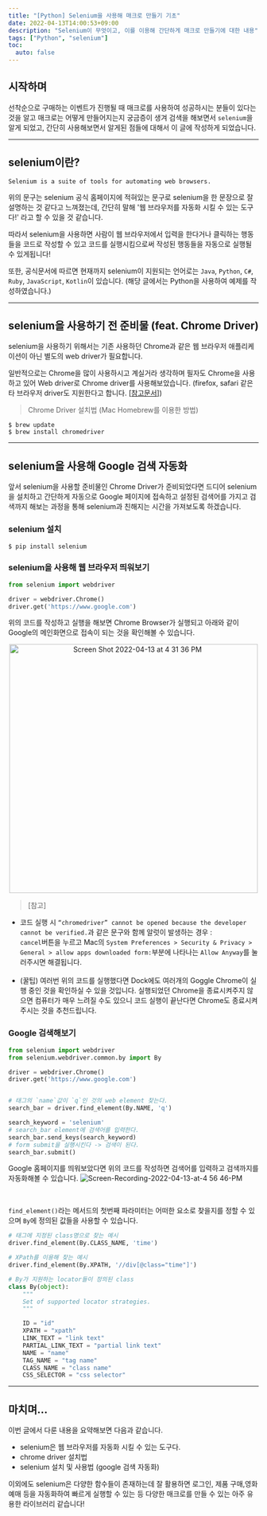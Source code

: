 ```yaml
---
title: "[Python] Selenium을 사용해 매크로 만들기 기초"
date: 2022-04-13T14:00:53+09:00
description: "Selenium이 무엇이고, 이를 이용해 간단하게 매크로 만들기에 대한 내용"
tags: ["Python", "selenium"]
toc:
  auto: false
---
```

<!--more-->

## 시작하며
 선착순으로 구매하는 이벤트가 진행될 때 매크로를 사용하여 성공하시는 분들이 있다는 것을 알고 매크로는 어떻게 만들어지는지 궁금증이 생겨 검색을 해보면서 `selenium`을 알게 되었고, 간단히 사용해보면서 알게된 점들에 대해서 이 글에 작성하게 되었습니다.

----

## selenium이란?
```
Selenium is a suite of tools for automating web browsers.
```
위의 문구는 selenium 공식 홈페이지에 적혀있는 문구로 selenium을 한 문장으로 잘 설명하는 것 같다고 느껴졌는데, 간단히 말해 '웹 브라우저를 자동화 시킬 수 있는 도구다!' 라고 할 수 있을 것 같습니다.

따라서 selenium을 사용하면 사람이 웹 브라우저에서 입력을 한다거나 클릭하는 행동들을 코드로 작성할 수 있고 코드를 실행시킴으로써 작성된 행동들을 자동으로 실행될 수 있게됩니다!

또한, 공식문서에 따르면 현재까지 selenium이 지원되는 언어로는 `Java`, `Python`, `C#`, `Ruby`, `JavaScript`, `Kotlin`이 있습니다. (해당 글에서는 Python을 사용하여 예제를 작성하였습니다.)

----

## selenium을 사용하기 전 준비물 (feat. Chrome Driver)
selenium을 사용하기 위해서는 기존 사용하던 Chrome과 같은 웹 브라우저 애플리케이션이 아닌 별도의 web driver가 필요합니다.

일반적으로는 Chrome을 많이 사용하시고 계실거라 생각하며 필자도 Chrome을 사용하고 있어 Web driver로 Chrome driver를 사용해보았습니다. (firefox, safari 같은 타 브라우저 driver도 지원한다고 합니다. [[참고문서](https://www.selenium.dev/documentation/webdriver/capabilities/)])

> Chrome Driver 설치법 (Mac Homebrew를 이용한 방법) <br>
```shell
$ brew update
$ brew install chromedriver
```

----

## selenium을 사용해 Google 검색 자동화
앞서 selenium을 사용할 준비물인 Chrome Driver가 준비되었다면 드디어 selenium을 설치하고 간단하게 자동으로 Google 페이지에 접속하고 설정된 검색어를 가지고 검색까지 해보는 과정을 통해 selenium과 친해지는 시간을 가져보도록 하겠습니다.

### selenium 설치
```shell
$ pip install selenium
```

### selenium을 사용해 웹 브라우저 띄워보기
```Python
from selenium import webdriver

driver = webdriver.Chrome()
driver.get('https://www.google.com')
```
위의 코드를 작성하고 실행을 해보면 Chrome Browser가 실행되고 아래와 같이 Google의 메인화면으로 접속이 되는 것을 확인해볼 수 있습니다.<br>
<p align="center">
  <img width="500" alt="Screen Shot 2022-04-13 at 4 31 36 PM" src="https://user-images.githubusercontent.com/78338337/163123725-e4e27521-ff77-4590-b8fc-dd44aa27e833.png">
</p>

> [참고] <br>
- 코드 실행 시 `“chromedriver” cannot be opened because the developer cannot be verified.`과 같은 문구와 함께 알럿이 발생하는 경우 : <br>`cancel`버튼을 누르고 Mac의 `System Preferences > Security & Privacy > General > allow apps downloaded form:`부분에 나타나는 `Allow Anyway`를 눌러주시면 해결됩니다. <br><br>
- (꿀팁) 여러번 위의 코드를 실행했다면 Dock에도 여러개의 Goggle Chrome이 실행 중인 것을 확인하실 수 있을 것입니다. 실행되었던 Chrome을 종료시켜주지 않으면 컴퓨터가 매우 느려질 수도 있으니 코드 실행이 끝난다면 Chrome도 종료시켜주시는 것을 추천드립니다.

### Google 검색해보기
```Python
from selenium import webdriver
from selenium.webdriver.common.by import By

driver = webdriver.Chrome()
driver.get('https://www.google.com')


# 태그의 `name`값이 `q`인 것의 web element 찾는다.
search_bar = driver.find_element(By.NAME, 'q')

search_keyword = 'selenium'
# search_bar element에 검색어를 입력한다.
search_bar.send_keys(search_keyword)
# form submit을 실행시킨다 -> 검색이 된다.
search_bar.submit()
```
Google 홈페이지를 띄워보았다면 위의 코드를 작성하면 검색어를 입력하고 검색까지를 자동화해볼 수 있습니다.
![Screen-Recording-2022-04-13-at-4 56 46-PM](https://user-images.githubusercontent.com/78338337/163129241-272205bd-257f-44a4-82d9-a25394c025e8.gif)

<br>

`find_element()`라는 메서드의 첫번째 파라미터는 어떠한 요소로 찾을지를 정할 수 있으며 `By`에 정의된 값들을 사용할 수 있습니다.

```Python
# 태그에 지정된 class명으로 찾는 예시
driver.find_element(By.CLASS_NAME, 'time')

# XPath를 이용해 찾는 예시
driver.find_element(By.XPATH, '//div[@class="time"]')
```
```Python
# By가 지원하는 locator들이 정의된 class
class By(object):
    """
    Set of supported locator strategies.
    """

    ID = "id"
    XPATH = "xpath"
    LINK_TEXT = "link text"
    PARTIAL_LINK_TEXT = "partial link text"
    NAME = "name"
    TAG_NAME = "tag name"
    CLASS_NAME = "class name"
    CSS_SELECTOR = "css selector"
```

----

## 마치며...
이번 글에서 다룬 내용을 요약해보면 다음과 같습니다.
- selenium은 웹 브라우저를 자동화 시킬 수 있는 도구다.
- chrome driver 설치법
- selenium 설치 및 사용법 (google 검색 자동화)

이외에도 selenium은 다양한 함수들이 존재하는데 잘 활용하면 로그인, 제품 구매,영화 예매 등을 자동화하여 빠르게 실행할 수 있는 등 다양한 매크로를 만들 수 있는 아주 유용한 라이브러리 같습니다!
